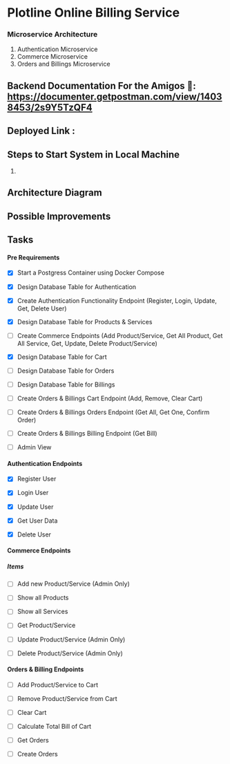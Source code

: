# Plotline Online Billing Service

### Microservice Architecture

1. Authentication Microservice
2. Commerce Microservice
3. Orders and Billings Microservice

## Backend Documentation For the Amigos :cowboy_hat_face:: https://documenter.getpostman.com/view/14038453/2s9Y5TzQF4

## Deployed Link : 

## Steps to Start System in Local Machine
1. 


## Architecture Diagram


## Possible Improvements


## Tasks
#### Pre Requirements
- [X] Start a Postgress Container using Docker Compose

- [X] Design Database Table for Authentication

- [X] Create Authentication Functionality Endpoint (Register, Login, Update, Get, Delete User)

- [X] Design Database Table for Products & Services

- [ ] Create Commerce Endpoints (Add Product/Service, Get All Product, Get All Service, Get, Update, Delete Product/Service)

- [X] Design Database Table for Cart

- [ ] Design Database Table for Orders

- [ ] Design Database Table for Billings

- [ ] Create Orders & Billings Cart Endpoint (Add, Remove, Clear Cart)

- [ ] Create Orders & Billings Orders Endpoint (Get All, Get One, Confirm Order)

- [ ] Create Orders & Billings Billing Endpoint (Get Bill)

- [ ] Admin View



#### Authentication Endpoints

- [X] Register User

- [X] Login User

- [X] Update User

- [X] Get User Data

- [X] Delete User



#### Commerce Endpoints

##### Items

- [ ] Add new Product/Service (Admin Only)

- [ ] Show all Products

- [ ] Show all Services

- [ ] Get Product/Service

- [ ] Update Product/Service (Admin Only)

- [ ] Delete Product/Service (Admin Only)



#### Orders & Billing Endpoints

- [ ] Add Product/Service to Cart

- [ ] Remove Product/Service from Cart

- [ ] Clear Cart

- [ ] Calculate Total Bill of Cart

- [ ] Get Orders

- [ ] Create Orders